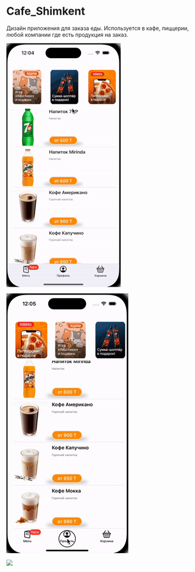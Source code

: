 # Cafe_Shimkent
Дизайн приложения для заказа еды. 
Используется в кафе, пиццерии, любой компании где есть продукция на заказ.

![](https://github.com/SancheKharzeev/Cafe_Shimkent/blob/main/ezgif.com-resize1.gif)

![](https://github.com/SancheKharzeev/Cafe_Shimkent/blob/main/ezgif.com-video-to-gif2.gif)

![](https://github.com/SancheKharzeev/Cafe_Shimkent/blob/main/ezgif.com-video-to-gif3.gif)
